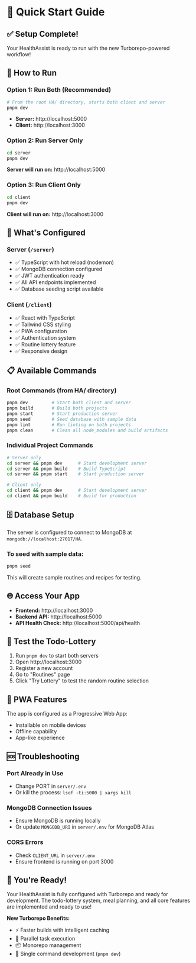 # 🚀 Quick Start Guide

## ✅ Setup Complete!

Your HealthAssist is ready to run with the new Turborepo-powered workflow!

## 🎯 How to Run

### Option 1: Run Both (Recommended)
```bash
# From the root HA/ directory, starts both client and server
pnpm dev
```
- **Server:** http://localhost:5000
- **Client:** http://localhost:3000

### Option 2: Run Server Only
```bash
cd server
pnpm dev
```
**Server will run on:** http://localhost:5000

### Option 3: Run Client Only
```bash
cd client
pnpm dev
```
**Client will run on:** http://localhost:3000

## 🔧 What's Configured

### Server (`/server`)
- ✅ TypeScript with hot reload (nodemon)
- ✅ MongoDB connection configured
- ✅ JWT authentication ready
- ✅ All API endpoints implemented
- ✅ Database seeding script available

### Client (`/client`)
- ✅ React with TypeScript
- ✅ Tailwind CSS styling
- ✅ PWA configuration
- ✅ Authentication system
- ✅ Routine lottery feature
- ✅ Responsive design

## 📋 Available Commands

### Root Commands (from HA/ directory)
```bash
pnpm dev         # Start both client and server
pnpm build       # Build both projects
pnpm start       # Start production server
pnpm seed        # Seed database with sample data
pnpm lint        # Run linting on both projects
pnpm clean       # Clean all node_modules and build artifacts
```

### Individual Project Commands
```bash
# Server only
cd server && pnpm dev      # Start development server
cd server && pnpm build    # Build TypeScript
cd server && pnpm start    # Start production server

# Client only
cd client && pnpm dev      # Start development server
cd client && pnpm build    # Build for production
```

## 🗄️ Database Setup

The server is configured to connect to MongoDB at `mongodb://localhost:27017/HA`.

### To seed with sample data:
```bash
pnpm seed
```

This will create sample routines and recipes for testing.

## 🌐 Access Your App

- **Frontend:** http://localhost:3000
- **Backend API:** http://localhost:5000
- **API Health Check:** http://localhost:5000/api/health

## 🎲 Test the Todo-Lottery

1. Run `pnpm dev` to start both servers
2. Open http://localhost:3000
3. Register a new account
4. Go to "Routines" page
5. Click "Try Lottery" to test the random routine selection

## 📱 PWA Features

The app is configured as a Progressive Web App:
- Installable on mobile devices
- Offline capability
- App-like experience

## 🆘 Troubleshooting

### Port Already in Use
- Change PORT in `server/.env`
- Or kill the process: `lsof -ti:5000 | xargs kill`

### MongoDB Connection Issues
- Ensure MongoDB is running locally
- Or update `MONGODB_URI` in `server/.env` for MongoDB Atlas

### CORS Errors
- Check `CLIENT_URL` in `server/.env`
- Ensure frontend is running on port 3000

## 🎉 You're Ready!

Your HealthAssist is fully configured with Turborepo and ready for development. The todo-lottery system, meal planning, and all core features are implemented and ready to use!

**New Turborepo Benefits:**
- ⚡ Faster builds with intelligent caching
- 🔄 Parallel task execution
- 📦 Monorepo management
- 🚀 Single command development (`pnpm dev`)
